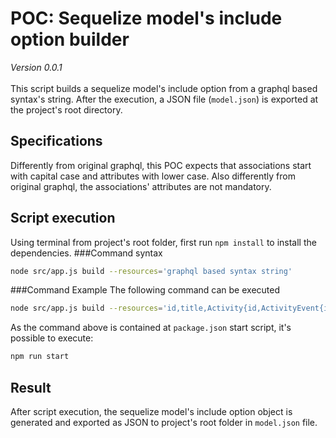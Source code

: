 # POC: Sequelize model's include option builder
*Version 0.0.1*\
\
This script builds a sequelize model's include option from a graphql based syntax's string.
After the execution, a JSON file (`model.json`) is exported at the project's root directory.
## Specifications
Differently from original graphql, this POC expects that associations start with capital case and 
attributes with lower case. Also differently from original graphql, the associations' attributes
are not mandatory.
## Script execution
Using terminal from project's root folder, first run `npm install` to install the dependencies. 
###Command syntax
```bash
node src/app.js build --resources='graphql based syntax string'
```
###Command Example
The following command can be executed
```bash
node src/app.js build --resources='id,title,Activity{id,ActivityEvent{id,ActivityEventOp,ActivityEventOp2}}TaskEvent,TaskReport{id,description},description,TaskMaster'
```
As the command above is contained at `package.json` start script, it's possible to execute:
```bash
npm run start
```
## Result
After script execution, the sequelize model's include option object is generated and exported 
as JSON to project's root folder in `model.json` file.

